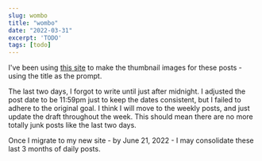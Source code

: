 ```yaml
---
slug: wombo
title: "wombo"
date: "2022-03-31"
excerpt: 'TODO'
tags: [todo]
---
```


I've been using [this site](https://app.wombo.art/) to make the thumbnail images for these posts - using the title as the prompt.

The last two days, I forgot to write until just after midnight. I adjusted the post date to be 11:59pm just to keep the dates consistent, but I failed to adhere to the original goal. I think I will move to the weekly posts, and just update the draft throughout the week. This should mean there are no more totally junk posts like the last two days.

Once I migrate to my new site - by June 21, 2022 - I may consolidate these last 3 months of daily posts.
